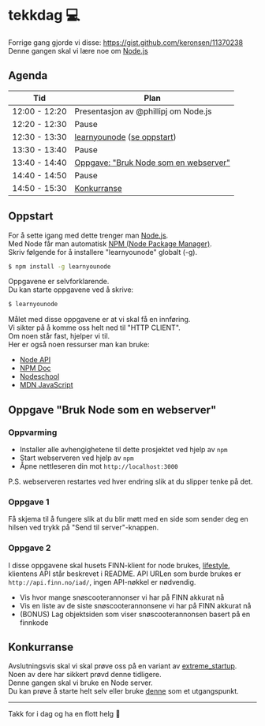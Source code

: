 # tekkdag :computer:

Forrige gang gjorde vi disse: https://gist.github.com/keronsen/11370238  
Denne gangen skal vi lære noe om [Node.js](http://nodejs.org/)

## Agenda

Tid | Plan
--- | ---
12:00 - 12:20 | Presentasjon av @phillipj om Node.js
12:20 - 12:30 | Pause
12:30 - 13:30 | [learnyounode](https://github.com/rvagg/learnyounode) (<a href="#Oppstart">se oppstart</a>)
13:30 - 13:40 | Pause
13:40 - 14:40 | <a href="#Oppgave">Oppgave: "Bruk Node som en webserver"</a>
14:40 - 14:50 | Pause
14:50 - 15:30 | <a href="#Konkurranse">Konkurranse</a>

<a name="Oppstart"></a>
## Oppstart
For å sette igang med dette trenger man [Node.js](http://nodejs.org/).  
Med Node får man automatisk [NPM (Node Package Manager)](https://www.npmjs.org/doc/cli/npm.html).  
Skriv følgende for å installere "learnyounode" globalt (-g).

```sh
$ npm install -g learnyounode
```

Oppgavene er selvforklarende.  
Du kan starte oppgavene ved å skrive:

```sh
$ learnyounode
```

Målet med disse oppgavene er at vi skal få en innføring.  
Vi sikter på å komme oss helt ned til "HTTP CLIENT".  
Om noen står fast, hjelper vi til.  
Her er også noen ressurser man kan bruke:  
- [Node API](http://nodejs.org/api/)
- [NPM Doc](https://www.npmjs.org/doc/cli/npm.html)
- [Nodeschool](http://nodeschool.io/)
- [MDN JavaScript](https://developer.mozilla.org/en-US/docs/Web/JavaScript)

<a name="Oppgave"></a>
## Oppgave "Bruk Node som en webserver"

### Oppvarming

- Installer alle avhengighetene til dette prosjektet ved hjelp av `npm`
- Start webserveren ved hjelp av `npm`
- Åpne nettleseren din mot `http://localhost:3000`

P.S. webserveren restartes ved hver endring slik at du slipper tenke på det.

### Oppgave 1

Få skjema til å fungere slik at du blir møtt med en side som sender deg en hilsen ved trykk på "Send til server"-knappen.

### Oppgave 2

I disse oppgavene skal husets FINN-klient for node brukes, [lifestyle](https://github.com/finn-no/lifestyle), klientens API står beskrevet i README.
API URLen som burde brukes er `http://api.finn.no/iad/`, ingen API-nøkkel er nødvendig.

* Vis hvor mange snøscooterannonser vi har på FINN akkurat nå
* Vis en liste av de siste snøscooterannonsene vi har på FINN akkurat nå
* (BONUS) Lag objektsiden som viser snøscooterannonsen basert på en finnkode

<a name="Konkurranse"></a>
## Konkurranse
Avslutningsvis skal vi skal prøve oss på en variant av [extreme_startup](https://github.com/rchatley/extreme_startup).  
Noen av dere har sikkert prøvd denne tidligere.  
Denne gangen skal vi bruke en Node server.  
Du kan prøve å starte helt selv eller bruke [denne](https://github.com/Andersos/extreme) som et utgangspunkt.

---
Takk for i dag og ha en flott helg :tada:

